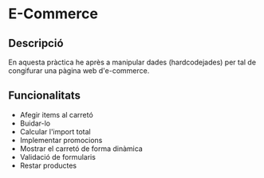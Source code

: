 # E-Commerce
## Descripció
En aquesta pràctica he après a manipular dades (hardcodejades) per tal de congifurar una pàgina web d'e-commerce. 
## Funcionalitats
* Afegir items al carretó
* Buidar-lo
* Calcular l'import total
* Implementar promocions
* Mostrar el carretó de forma dinàmica
* Validació de formularis
* Restar productes